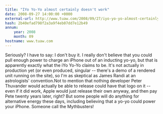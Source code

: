 ```yaml
---
title: "IYo Yo-Yo almost certainly doesn't work"
date: 2008-09-27 14:00:00 +0000
external-url: http://www.tuaw.com/2008/09/27/iyo-yo-yo-almost-certainly-doesnt-work/
hash: 2b40efad798f2a3a9f4eb07dd7e12b49
annum:
    year: 2008
    month: 09
hostname: www.tuaw.com
---
```


Seriously? I have to say: I don't buy it. I really don't believe that you could pull enough power to charge an iPhone out of an inducting yo-yo, but that is apparently exactly what the iYo Yo-Yo claims to be. It's not actually in production yet (or even produced, singular -- there's a demo of a rendered unit running on the site), so I'm as skeptical as James Randi at an astrologists' convention.Not to mention that nothing developer Peter Thuvander would actually be able to release could have that logo on it -- even if it did work, Apple would just release their own anyway, and then pay Pete twenty years later, right? But some people will do anything for alternative energy these days, including believing that a yo-yo could power your iPhone. Someone call the Mythbusters!
